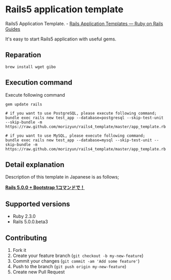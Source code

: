 # Rails5 application template

Rails5 Application Template. - [Rails Application Templates — Ruby on Rails Guides](http://guides.rubyonrails.org/rails_application_templates.html)

It's easy to start Rails5 application with useful gems.

## Reparation

    brew install wget gibo

## Execution command

Execute following command

    gem update rails

    # if you want to use PostgreSQL, please execute following command;
    bundle exec rails new test_app --database=postgresql --skip-test-unit --skip-bundle -m https://raw.github.com/morizyun/rails4_template/master/app_template.rb

    # if you want to use MySQL, please execute following command;
    bundle exec rails new test_app --database=mysql --skip-test-unit --skip-bundle -m https://raw.github.com/morizyun/rails4_template/master/app_template.rb

## Detail explanation

Description of this template in Japanese is as follows;

**[Rails 5.0.0 + Bootstrap 1コマンドで！](http://morizyun.github.io/blog/rails5-application-templates/)**

## Supported versions

- Ruby 2.3.0
- Rails 5.0.0.beta3

## Contributing

1. Fork it
2. Create your feature branch (`git checkout -b my-new-feature`)
3. Commit your changes (`git commit -am 'Add some feature'`)
4. Push to the branch (`git push origin my-new-feature`)
5. Create new Pull Request
